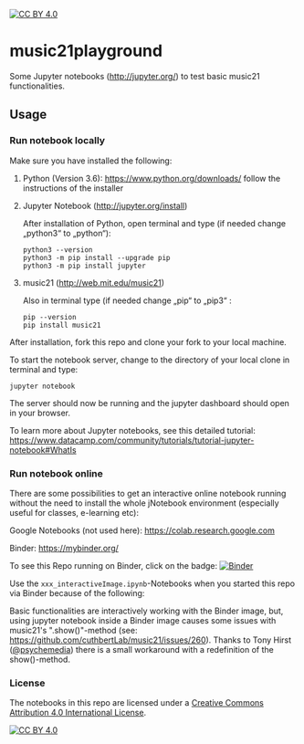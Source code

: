 [![CC BY 4.0][cc-by-shield]][cc-by]

# music21playground

Some Jupyter notebooks (http://jupyter.org/) to test basic music21 functionalities.

## Usage

### Run notebook locally

Make sure you have installed the following:
1. Python (Version 3.6): https://www.python.org/downloads/
    follow the instructions of the installer

2. Jupyter Notebook (http://jupyter.org/install)
    
    After installation of Python, open terminal and type (if needed change „python3“ to „python“):
    ```
    python3 --version
    python3 -m pip install --upgrade pip
    python3 -m pip install jupyter
    ```

3. music21 (http://web.mit.edu/music21)
    
    Also in terminal type (if needed change „pip“ to „pip3“ :
    ```
    pip --version
    pip install music21
    ```

After installation, fork this repo and clone your fork to your local machine. 

To start the notebook server, change to the directory of your local clone in terminal and type:
    
```
jupyter notebook
```

The server should now be running and the jupyter dashboard should open in your browser.

To learn more about Jupyter notebooks, see this detailed tutorial: https://www.datacamp.com/community/tutorials/tutorial-jupyter-notebook#WhatIs


### Run notebook online
There are some possibilities to get an interactive online notebook running without the need to install the whole jNotebook environment (especially useful for classes, e-learning etc):

Google Notebooks (not used here):
https://colab.research.google.com

Binder:
https://mybinder.org/

To see this Repo running on Binder, click on the badge: 
[![Binder](https://mybinder.org/badge.svg)](https://mybinder.org/v2/gh/musicEnfanthen/music21playground/master)

Use the `xxx_interactiveImage.ipynb`-Notebooks when you started this repo via Binder because of the following:

Basic functionalities are interactively working with the Binder image, but, using jupyter notebook inside a Binder image causes some issues with music21's ".show()"-method (see: https://github.com/cuthbertLab/music21/issues/260). Thanks to Tony Hirst ([@psychemedia](https://github.com/psychemedia)) there is a small workaround with a redefinition of the show()-method.

### License
The notebooks in this repo are licensed under a
[Creative Commons Attribution 4.0 International License][cc-by].

[![CC BY 4.0][cc-by-image]][cc-by]

[cc-by]: http://creativecommons.org/licenses/by/4.0/
[cc-by-image]: https://i.creativecommons.org/l/by/4.0/88x31.png
[cc-by-shield]: https://img.shields.io/badge/License-CC%20BY%204.0-lightgrey.svg
